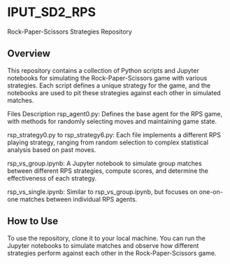 # IPUT_SD2_RPS
Rock-Paper-Scissors Strategies Repository
## Overview
This repository contains a collection of Python scripts and Jupyter notebooks for simulating the Rock-Paper-Scissors game with various strategies. Each script defines a unique strategy for the game, and the notebooks are used to pit these strategies against each other in simulated matches.

Files Description
rsp_agent0.py: Defines the base agent for the RPS game, with methods for randomly selecting moves and maintaining game state.

rsp_strategy0.py to rsp_strategy6.py: Each file implements a different RPS playing strategy, ranging from random selection to complex statistical analysis based on past moves.

rsp_vs_group.ipynb: A Jupyter notebook to simulate group matches between different RPS strategies, compute scores, and determine the effectiveness of each strategy.

rsp_vs_single.ipynb: Similar to rsp_vs_group.ipynb, but focuses on one-on-one matches between individual RPS agents.

## How to Use
To use the repository, clone it to your local machine. You can run the Jupyter notebooks to simulate matches and observe how different strategies perform against each other in the Rock-Paper-Scissors game.

